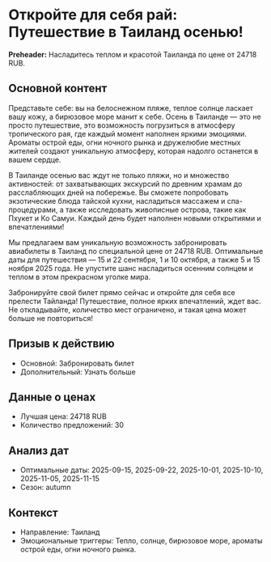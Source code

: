 # Откройте для себя рай: Путешествие в Таиланд осенью!

**Preheader:** Насладитесь теплом и красотой Таиланда по цене от 24718 RUB.

## Основной контент

Представьте себе: вы на белоснежном пляже, теплое солнце ласкает вашу кожу, а бирюзовое море манит к себе. Осень в Таиланде — это не просто путешествие, это возможность погрузиться в атмосферу тропического рая, где каждый момент наполнен яркими эмоциями. Ароматы острой еды, огни ночного рынка и дружелюбие местных жителей создают уникальную атмосферу, которая надолго останется в вашем сердце.

В Таиланде осенью вас ждут не только пляжи, но и множество активностей: от захватывающих экскурсий по древним храмам до расслабляющих дней на побережье. Вы сможете попробовать экзотические блюда тайской кухни, насладиться массажем и спа-процедурами, а также исследовать живописные острова, такие как Пхукет и Ко Самуи. Каждый день будет наполнен новыми открытиями и впечатлениями!

Мы предлагаем вам уникальную возможность забронировать авиабилеты в Таиланд по специальной цене от 24718 RUB. Оптимальные даты для путешествия — 15 и 22 сентября, 1 и 10 октября, а также 5 и 15 ноября 2025 года. Не упустите шанс насладиться осенним солнцем и теплом в этом прекрасном уголке мира.

Забронируйте свой билет прямо сейчас и откройте для себя все прелести Тайланда! Путешествие, полное ярких впечатлений, ждет вас. Не откладывайте, количество мест ограничено, и такая цена может больше не повториться!

## Призыв к действию

- Основной: Забронировать билет
- Дополнительный: Узнать больше

## Данные о ценах

- Лучшая цена: 24718 RUB
- Количество предложений: 30

## Анализ дат

- Оптимальные даты: 2025-09-15, 2025-09-22, 2025-10-01, 2025-10-10, 2025-11-05, 2025-11-15
- Сезон: autumn

## Контекст

- Направление: Таиланд
- Эмоциональные триггеры: Тепло, солнце, бирюзовое море, ароматы острой еды, огни ночного рынка.
